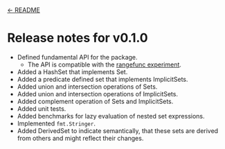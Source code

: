 [<- README](../../README.md#release-notes)

# Release notes for v0.1.0

- Defined fundamental API for the package.
    - The API is compatible with the [rangefunc experiment](https://go.dev/wiki/RangefuncExperiment).
- Added a HashSet that implements Set.
- Added a predicate defined set that implements ImplicitSets.
- Added union and intersection operations of Sets.
- Added union and intersection operations of ImplicitSets.
- Added complement operation of Sets and ImplicitSets.
- Added unit tests.
- Added benchmarks for lazy evaluation of nested set expressions.
- Implemented `fmt.Stringer`.
- Added DerivedSet to indicate semantically, that these sets are derived from others and might reflect their changes.